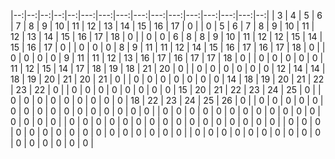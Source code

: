 |--:|--:|--:|--:|--:|---:|---:|---:|---:|---:|---:|---:|---:|---:|---:|--:|
| 3 | 4 | 5 | 6 | 7 |  8 |  9 | 10 | 11 | 12 | 13 | 14 | 15 | 16 | 17 | 0 |
| 0 | 5 | 6 | 7 | 8 |  9 | 10 | 11 | 12 | 13 | 14 | 15 | 16 | 17 | 18 | 0 |
| 0 | 0 | 6 | 8 | 8 |  9 | 10 | 11 | 12 | 12 | 15 | 14 | 15 | 16 | 17 | 0 |
| 0 | 0 | 0 | 8 | 9 | 11 | 11 | 12 | 14 | 15 | 16 | 17 | 16 | 17 | 18 | 0 |
| 0 | 0 | 0 | 0 | 9 | 11 | 11 | 12 | 13 | 16 | 17 | 16 | 17 | 17 | 18 | 0 |
| 0 | 0 | 0 | 0 | 0 | 11 | 12 | 15 | 14 | 17 | 18 | 19 | 18 | 21 | 20 | 0 |
| 0 | 0 | 0 | 0 | 0 |  0 | 12 | 14 | 14 | 18 | 19 | 20 | 21 | 20 | 21 | 0 |
| 0 | 0 | 0 | 0 | 0 |  0 |  0 | 14 | 18 | 19 | 20 | 21 | 22 | 23 | 22 | 0 |
| 0 | 0 | 0 | 0 | 0 |  0 |  0 |  0 | 15 | 20 | 21 | 22 | 23 | 24 | 25 | 0 |
| 0 | 0 | 0 | 0 | 0 |  0 |  0 |  0 |  0 | 18 | 22 | 23 | 24 | 25 | 26 | 0 |
| 0 | 0 | 0 | 0 | 0 |  0 |  0 |  0 |  0 |  0 |  0 |  0 |  0 |  0 |  0 | 0 |
| 0 | 0 | 0 | 0 | 0 |  0 |  0 |  0 |  0 |  0 |  0 |  0 |  0 |  0 |  0 | 0 |
| 0 | 0 | 0 | 0 | 0 |  0 |  0 |  0 |  0 |  0 |  0 |  0 |  0 |  0 |  0 | 0 |
| 0 | 0 | 0 | 0 | 0 |  0 |  0 |  0 |  0 |  0 |  0 |  0 |  0 |  0 |  0 | 0 |
| 0 | 0 | 0 | 0 | 0 |  0 |  0 |  0 |  0 |  0 |  0 |  0 |  0 |  0 |  0 | 0 |
